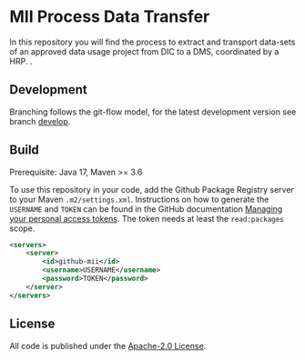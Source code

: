 # MII Process Data Transfer

In this repository you will find the process to extract and transport data-sets of an approved data usage project from DIC to a DMS, coordinated by a HRP.
.

## Development
Branching follows the git-flow model, for the latest development version see branch [develop](https://github.com/medizininformatik-initiative/mii-process-data-sharing/tree/develop).

## Build

Prerequisite: Java 17, Maven >= 3.6

To use this repository in your code, add the Github Package Registry server to your Maven `.m2/settings.xml`. Instructions on how to generate the `USERNAME` and `TOKEN` can be found in the GitHub documentation [Managing your personal access tokens](https://docs.github.com/en/authentication/keeping-your-account-and-data-secure/managing-your-personal-access-tokens). The token needs at least the `read:packages` scope.

```xml
<servers>
    <server>
        <id>github-mii</id>
        <username>USERNAME</username>
        <password>TOKEN</password>
    </server>
</servers>
```

## License
All code is published under the [Apache-2.0 License](LICENSE).
